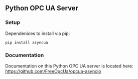 ## Python OPC UA Server

### Setup
Dependenices to install via pip:
```
pip install asyncua
```

### Documentation
Documentation on this Python OPC UA server is located here: https://github.com/FreeOpcUa/opcua-asyncio

